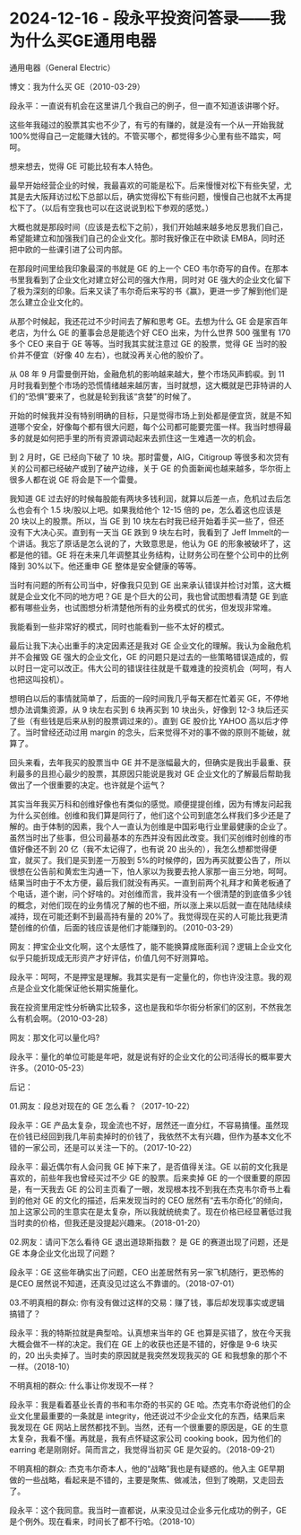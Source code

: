 # 2024-12-16 - 段永平投资问答录——我为什么买GE通用电器

通用电器（General Electric）

博文：我为什么买 GE（2010-03-29）

段永平：一直说有机会在这里讲几个我自己的例子，但一直不知道该讲哪个好。

这些年我碰过的股票其实也不少了，有亏的有赚的，就是没有一个从一开始我就100%觉得自己一定能赚大钱的。不管买哪个，都觉得多少心里有些不踏实，呵呵。

想来想去，觉得 GE 可能比较有本人特色。

最早开始经营企业的时候，我最喜欢的可能是松下。后来慢慢对松下有些失望，尤其是去大阪拜访过松下总部以后，确实觉得松下有些问题，慢慢自己也就不太再提松下了。（以后有空我也可以在这说说到松下参观的感觉。）

大概也就是那段时间（应该是去松下之前），我们开始越来越多地反思我们自己，希望能建立和加强我们自己的企业文化。那时我好像正在中欧读 EMBA，同时还把中欧的一些课引进了公司内部。

在那段时间里给我印象最深的书就是 GE 的上一个 CEO 韦尔奇写的自传。在那本书里我看到了企业文化对建立好公司的强大作用，同时对 GE 强大的企业文化留下了极为深刻的印象。后来又读了韦尔奇后来写的书《赢》，更进一步了解到他们是怎么建立企业文化的。

从那个时候起，我还花过不少时间去了解和思考 GE。去想为什么 GE 会是家百年老店，为什么 GE 的董事会总是能选个好 CEO 出来，为什么世界 500 强里有 170多个 CEO 来自于 GE 等等。当时我其实就注意过 GE 的股票，觉得 GE 当时的股价并不便宜（好像 40 左右），也就没再关心他的股价了。

从 08 年 9 月雷曼倒开始，金融危机的影响越来越大，整个市场风声鹤唳。到 11月时我看到整个市场的恐慌情绪越来越厉害，当时就想，这大概就是巴菲特讲的人们的“恐惧”要来了，也就是轮到我该“贪婪”的时候了。

开始的时候我并没有特别明确的目标，只是觉得市场上到处都是便宜货，就是不知道哪个安全，好像每个都有很大问题，每个公司都可能要完蛋一样。我当时想得最多的就是如何把手里的所有资源调动起来去抓住这一生难遇一次的机会。

到 2 月时，GE 已经向下破了 10 块。那时雷曼，AIG，Citigroup 等很多和次贷有关的公司都已经破产或到了破产边缘，关于 GE 的负面新闻也越来越多，华尔街上很多人都在说 GE 将会是下一个雷曼。

我知道 GE 过去好的时候每股能有两块多钱利润，就算以后差一点，危机过去后怎么也会有个 1.5 块/股以上吧。如果我给他个 12-15 倍的 pe，怎么着这也应该是 20 块以上的股票。所以，当 GE 到 10 块左右时我已经开始着手买一些了，但还没有下大决心买。直到有一天当 GE 跌到 9 块左右时，我看到了 Jeff Immelt的一个讲话。我忘了原话是怎么说的了，大致意思是，他认为 GE 的形象被破坏了，这都是他的错。GE 将在未来几年调整其业务结构，让财务公司在整个公司中的比例降到 30%以下。他还重申 GE 整体是安全健康的等等。

当时有问题的所有公司当中，好像我只见到 GE 出来承认错误并检讨对策，这大概就是企业文化不同的地方吧？GE 是个巨大的公司，我也曾试图想看清楚 GE 到底都有哪些业务，也试图想分析清楚他所有的业务模式的优劣，但发现非常难。

我能看到一些非常好的模式，同时也能看到一些不太好的模式。

最后让我下决心出重手的决定因素还是我对 GE 企业文化的理解。我认为金融危机并不会摧毁 GE 强大的企业文化，GE 的问题只是过去的一些策略错误造成的，假以时日一定可以改正。伟大公司的错误往往就是千载难逢的投资机会（呵呵，有人也把这叫投机）。

想明白以后的事情就简单了，后面的一段时间我几乎每天都在忙着买 GE，不停地想办法调集资源，从 9 块左右买到 6 块再买到 10 块出头，好像到 12-3 块后还买了些（有些钱是后来从别的股票调过来的）。直到 GE 股价比 YAHOO 高以后才停了。当时曾经还动过用 margin 的念头，后来觉得不对的事不做的原则不能破，就算了。

回头来看，去年我买的股票当中 GE 并不是涨幅最大的，但确实是我出手最重、获利最多的且担心最少的股票，其原因只能说是我对 GE 企业文化的了解最后帮助我做出了一个很重要的决定。也许就是个运气？

其实当年我买万科和创维好像也有类似的感觉。顺便提提创维，因为有博友问起我为什么买创维。创维和我们算是同行了，他们这个公司到底怎么样我们多少还是了解的。由于体制的因素，我个人一直认为创维是中国彩电行业里最健康的企业了。虽然当时出了些事，但公司最基本的东西并没有因此改变。我们买创维时创维的市值好像还不到 20 亿（我不太记得了，也有说 20 出头的），我怎么想都觉得便宜，就买了。我们是买到差一万股到 5%的时候停的，因为再买就要公告了，所以很想在公告前和黄宏生沟通一下，怕人家以为我要去抢人家那一亩三分地，呵呵。结果当时由于不太方便，最后我们就没有再买。一直到前两个礼拜才和黄老板通了个电话，道个谢，问个好啥的。对创维而言，我并没有一个很清楚的到底值多少钱的概念，对他们现在的业务情况了解的也不细，所以涨上来以后就一直在陆陆续续减持，现在可能还剩不到最高持有量的 20%了。我觉得现在买的人可能比我更清楚创维的价值，后面的钱应该是他们才能赚到的。（2010-03-29）

网友：押宝企业文化啊，这个太感性了，能不能换算成账面利润？逻辑上企业文化似乎只能折现成无形资产才好评估，价值几何不好测算哈。

段永平：呵呵，不是押宝是理解。我其实是有一定量化的，你也许没注意。我的观点是企业文化能保证他长期实施量化。

我在投资里用定性分析确实比较多，这也是我和华尔街分析家们的区别，不然我怎么有机会啊。（2010-03-28）

网友：那文化可以量化吗? 

段永平：量化的单位可能是年吧，就是说有好的企业文化的公司活得长的概率要大许多。（2010-05-23）

后记： 

01.网友：段总对现在的 GE 怎么看？（2017-10-22）

段永平：GE 产品太复杂，现金流也不好，居然还一直分红，不容易搞懂。虽然现在价钱已经回到我几年前卖掉时的价钱了，我依然不太有兴趣，但作为基本文化不错的一家公司，还是可以关注一下的。（2017-10-22）

段永平：最近偶尔有人会问我 GE 掉下来了，是否值得关注。GE 以前的文化我是喜欢的，前些年我也曾经买过不少 GE 的股票。后来卖掉 GE 的一个很重要的原因是，有一天我去 GE 的公司主页看了一眼，发现根本找不到我在杰克韦尔奇书上看到的他对 GE 的文化的描述，后来发现当时的 CEO 居然有“去韦尔奇化”的倾向，加上这家公司的生意实在是太复杂，所以我就统统卖了。现在价格已经显著低过我当时卖的价格，但我还是没提起兴趣来。（2018-01-20）

02.网友：请问下怎么看待 GE 退出道琼斯指数？ 是 GE 的赛道出现了问题，还是GE 本身企业文化出现了问题？

段永平：GE 这些年确实出了问题，CEO 出差居然有另一家飞机随行，更恐怖的是CEO 居然说不知道，还真没见过这么不靠谱的。（2018-07-01）

03.不明真相的群众: 你有没有做过这样的交易：赚了钱，事后却发现事实或逻辑搞错了？

段永平：我的特斯拉就是典型哈。认真想来当年的 GE 也算是买错了，放在今天我大概会做不一样的决定。我们在 GE 上的收获也还是不错的，好像是 9-6 块买的，20 出头卖掉了。当时卖的原因就是我突然发现我买的 GE 和我想象的那个不一样。（2018-10）

不明真相的群众: 什么事让你发现不一样？

段永平：我是看着基业长青的书和韦尔奇的书买的 GE 哈。杰克韦尔奇说他们的企业文化里最重要的一条就是 integrity，他还说过不少企业文化的东西，结果后来我发现在 GE 网站上居然都找不到。当然，还有一个很重要的原因是，GE 的生意太复杂，我看不懂。再就是，我有点怀疑这家公司 cooking book，因为他们的 earring 老是刚刚好。简而言之，我觉得当初买 GE 是欠妥的。（2018-09-21）

不明真相的群众: 杰克韦尔奇本人，他的“战略”我也是有疑惑的。他入主 GE早期做的一些战略，看起来是不错的，主要是聚焦、做减法，但到了晚期，又走回去了。 

段永平：这个我同意。我当时一直都说，从来没见过企业多元化成功的例子，GE 是个例外。现在看来，时间长了都不行哈。（2018-10）